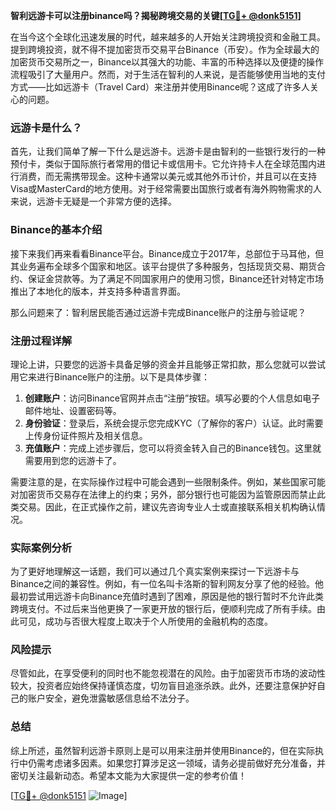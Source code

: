 **智利远游卡可以注册binance吗？揭秘跨境交易的关键[[TG💪+ @donk5151](https://t.me/s/donk5151)]**

在当今这个全球化迅速发展的时代，越来越多的人开始关注跨境投资和金融工具。提到跨境投资，就不得不提加密货币交易平台Binance（币安）。作为全球最大的加密货币交易所之一，Binance以其强大的功能、丰富的币种选择以及便捷的操作流程吸引了大量用户。然而，对于生活在智利的人来说，是否能够使用当地的支付方式——比如远游卡（Travel Card）来注册并使用Binance呢？这成了许多人关心的问题。

### 远游卡是什么？

首先，让我们简单了解一下什么是远游卡。远游卡是由智利的一些银行发行的一种预付卡，类似于国际旅行者常用的借记卡或信用卡。它允许持卡人在全球范围内进行消费，而无需携带现金。这种卡通常以美元或其他外币计价，并且可以在支持Visa或MasterCard的地方使用。对于经常需要出国旅行或者有海外购物需求的人来说，远游卡无疑是一个非常方便的选择。

### Binance的基本介绍

接下来我们再来看看Binance平台。Binance成立于2017年，总部位于马耳他，但其业务遍布全球多个国家和地区。该平台提供了多种服务，包括现货交易、期货合约、保证金贷款等。为了满足不同国家用户的使用习惯，Binance还针对特定市场推出了本地化的版本，并支持多种语言界面。

那么问题来了：智利居民能否通过远游卡完成Binance账户的注册与验证呢？

### 注册过程详解

理论上讲，只要您的远游卡具备足够的资金并且能够正常扣款，那么您就可以尝试用它来进行Binance账户的注册。以下是具体步骤：

1. **创建账户**：访问Binance官网并点击“注册”按钮。填写必要的个人信息如电子邮件地址、设置密码等。
2. **身份验证**：登录后，系统会提示您完成KYC（了解你的客户）认证。此时需要上传身份证件照片及相关信息。
3. **充值账户**：完成上述步骤后，您可以将资金转入自己的Binance钱包。这里就需要用到您的远游卡了。

需要注意的是，在实际操作过程中可能会遇到一些限制条件。例如，某些国家可能对加密货币交易存在法律上的约束；另外，部分银行也可能因为监管原因而禁止此类交易。因此，在正式操作之前，建议先咨询专业人士或直接联系相关机构确认情况。

### 实际案例分析

为了更好地理解这一话题，我们可以通过几个真实案例来探讨一下远游卡与Binance之间的兼容性。例如，有一位名叫卡洛斯的智利网友分享了他的经验。他最初尝试用远游卡向Binance充值时遇到了困难，原因是他的银行暂时不允许此类跨境支付。不过后来当他更换了一家更开放的银行后，便顺利完成了所有手续。由此可见，成功与否很大程度上取决于个人所使用的金融机构的态度。

### 风险提示

尽管如此，在享受便利的同时也不能忽视潜在的风险。由于加密货币市场的波动性较大，投资者应始终保持谨慎态度，切勿盲目追涨杀跌。此外，还要注意保护好自己的账户安全，避免泄露敏感信息给不法分子。

### 总结

综上所述，虽然智利远游卡原则上是可以用来注册并使用Binance的，但在实际执行中仍需考虑诸多因素。如果您打算涉足这一领域，请务必提前做好充分准备，并密切关注最新动态。希望本文能为大家提供一定的参考价值！

[[TG💪+ @donk5151](https://t.me/s/donk5151) ![Image](https://i.postimg.cc/rwNCRYN7/Snipaste-2025-04-30-17-27-05.png)]